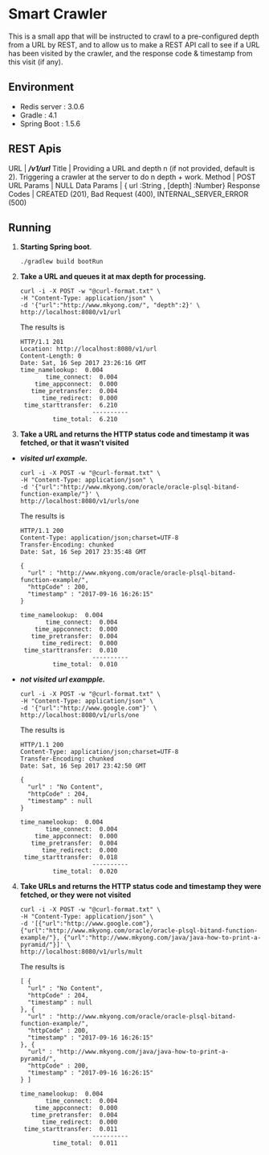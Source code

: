 Smart Crawler
=============

This is a small app that will be instructed to crawl to a pre-configured depth from a URL by REST, and
to allow us to make a REST API call to see if a URL has been visited by the crawler, and the response code & timestamp from this visit (if any).

## Environment
  - Redis server : 3.0.6
  - Gradle : 4.1
  - Spring Boot : 1.5.6

## REST Apis

URL | ___/v1/url___
Title | Providing a URL and depth n (if not provided, default is 2). Triggering a crawler at the server to do n depth + work.
Method | POST
URL Params |  NULL
Data Params | { url :String ,  [depth] :Number}
Response Codes | CREATED (201), Bad Request (400), INTERNAL_SERVER_ERROR (500)

## Running

1. __Starting Spring boot__.
    ```shell
    ./gradlew build bootRun
    ```

2. __Take a URL and queues it at max depth for processing.__
    ```curl
    curl -i -X POST -w "@curl-format.txt" \
    -H "Content-Type: application/json" \
    -d '{"url":"http://www.mkyong.com/", "depth":2}' \
    http://localhost:8080/v1/url
    ```
    The results is
    ```shell
    HTTP/1.1 201 
    Location: http://localhost:8080/v1/url
    Content-Length: 0
    Date: Sat, 16 Sep 2017 23:26:16 GMT
    time_namelookup:  0.004
           time_connect:  0.004
        time_appconnect:  0.000
       time_pretransfer:  0.004
          time_redirect:  0.000
     time_starttransfer:  6.210
                        ----------
             time_total:  6.210
    ```

3. __Take a URL and returns the HTTP status code and timestamp it was fetched, or that it wasn't visited__

  - ___visited url example.___
    ``` curl
    curl -i -X POST -w "@curl-format.txt" \
    -H "Content-Type: application/json" \
    -d '{"url":"http://www.mkyong.com/oracle/oracle-plsql-bitand-function-example/"}' \
    http://localhost:8080/v1/urls/one
    ```
    The results is
    ```shell
    HTTP/1.1 200 
    Content-Type: application/json;charset=UTF-8
    Transfer-Encoding: chunked
    Date: Sat, 16 Sep 2017 23:35:48 GMT

    {
      "url" : "http://www.mkyong.com/oracle/oracle-plsql-bitand-function-example/",
      "httpCode" : 200,
      "timestamp" : "2017-09-16 16:26:15"
    }

    time_namelookup:  0.004
           time_connect:  0.004
        time_appconnect:  0.000
       time_pretransfer:  0.004
          time_redirect:  0.000
     time_starttransfer:  0.010
                        ----------
             time_total:  0.010

    ```

  - ___not visited url exampple.___
    ```cull
    curl -i -X POST -w "@curl-format.txt" \
    -H "Content-Type: application/json" \
    -d '{"url":"http://www.google.com"}' \
    http://localhost:8080/v1/urls/one
    ```

    The results is
    ``` shell
    HTTP/1.1 200 
    Content-Type: application/json;charset=UTF-8
    Transfer-Encoding: chunked
    Date: Sat, 16 Sep 2017 23:42:50 GMT

    {
      "url" : "No Content",
      "httpCode" : 204,
      "timestamp" : null
    }

    time_namelookup:  0.004
           time_connect:  0.004
        time_appconnect:  0.000
       time_pretransfer:  0.004
          time_redirect:  0.000
     time_starttransfer:  0.018
                        ----------
             time_total:  0.020
    ```

4. __Take URLs and returns the HTTP status code and timestamp they were fetched, or they were not visited__
    ```cull
    curl -i -X POST -w "@curl-format.txt" \
    -H "Content-Type: application/json" \
    -d '[{"url":"http://www.google.com"}, {"url":"http://www.mkyong.com/oracle/oracle-plsql-bitand-function-example/"}, {"url":"http://www.mkyong.com/java/java-how-to-print-a-pyramid/"}]' \
    http://localhost:8080/v1/urls/mult
    ```

    The results is

    ```shell
    [ {
      "url" : "No Content",
      "httpCode" : 204,
      "timestamp" : null
    }, {
      "url" : "http://www.mkyong.com/oracle/oracle-plsql-bitand-function-example/",
      "httpCode" : 200,
      "timestamp" : "2017-09-16 16:26:15"
    }, {
      "url" : "http://www.mkyong.com/java/java-how-to-print-a-pyramid/",
      "httpCode" : 200,
      "timestamp" : "2017-09-16 16:26:15"
    } ]

    time_namelookup:  0.004
           time_connect:  0.004
        time_appconnect:  0.000
       time_pretransfer:  0.004
          time_redirect:  0.000
     time_starttransfer:  0.011
                        ----------
             time_total:  0.011
    ```
